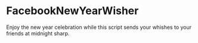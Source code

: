 # FacebookNewYearWisher
Enjoy the new year celebration while this script sends your whishes to your friends at midnight sharp.
